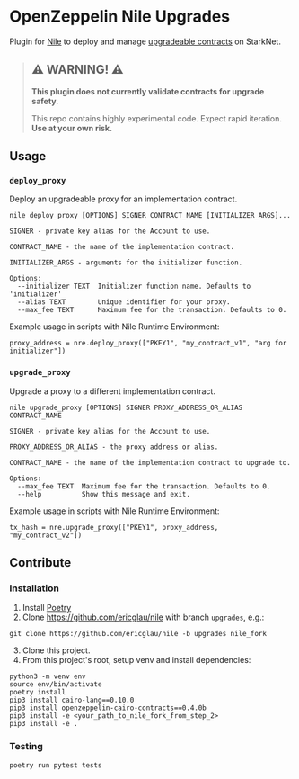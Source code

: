 # OpenZeppelin Nile Upgrades

Plugin for [Nile](https://github.com/OpenZeppelin/nile) to deploy and manage [upgradeable contracts](https://docs.openzeppelin.com/contracts-cairo/proxies) on StarkNet.

> ## ⚠️ WARNING! ⚠️
>
> **This plugin does not currently validate contracts for upgrade safety.**
>
> This repo contains highly experimental code.
> Expect rapid iteration.
> **Use at your own risk.**

## Usage

### `deploy_proxy`
Deploy an upgradeable proxy for an implementation contract.

```
nile deploy_proxy [OPTIONS] SIGNER CONTRACT_NAME [INITIALIZER_ARGS]...

SIGNER - private key alias for the Account to use.

CONTRACT_NAME - the name of the implementation contract.
    
INITIALIZER_ARGS - arguments for the initializer function.

Options:
  --initializer TEXT  Initializer function name. Defaults to 'initializer'
  --alias TEXT        Unique identifier for your proxy.
  --max_fee TEXT      Maximum fee for the transaction. Defaults to 0.
```

Example usage in scripts with Nile Runtime Environment:
```
proxy_address = nre.deploy_proxy(["PKEY1", "my_contract_v1", "arg for initializer"])
```

### `upgrade_proxy`  

Upgrade a proxy to a different implementation contract.

```
nile upgrade_proxy [OPTIONS] SIGNER PROXY_ADDRESS_OR_ALIAS CONTRACT_NAME

SIGNER - private key alias for the Account to use.

PROXY_ADDRESS_OR_ALIAS - the proxy address or alias.

CONTRACT_NAME - the name of the implementation contract to upgrade to.

Options:
  --max_fee TEXT  Maximum fee for the transaction. Defaults to 0.
  --help          Show this message and exit.
```

Example usage in scripts with Nile Runtime Environment:
```
tx_hash = nre.upgrade_proxy(["PKEY1", proxy_address, "my_contract_v2"])
```

## Contribute

### Installation

1. Install [Poetry](https://python-poetry.org/docs/#installation)
2. Clone https://github.com/ericglau/nile with branch `upgrades`, e.g.:
```
git clone https://github.com/ericglau/nile -b upgrades nile_fork
```
3. Clone this project.
4. From this project's root, setup venv and install dependencies:
```
python3 -m venv env
source env/bin/activate
poetry install
pip3 install cairo-lang==0.10.0
pip3 install openzeppelin-cairo-contracts==0.4.0b
pip3 install -e <your_path_to_nile_fork_from_step_2>
pip3 install -e .
```

### Testing

`poetry run pytest tests`
